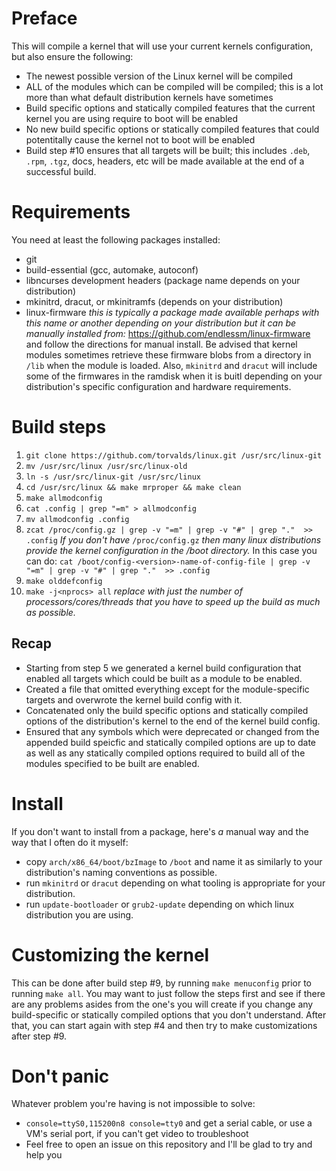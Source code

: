 # Preface
This will compile a kernel that will use your current kernels configuration, but also ensure the following: 
- The newest possible version of the Linux kernel will be compiled
- ALL of the modules which can be compiled will be compiled; this is a lot more than what default distribution kernels have sometimes 
- Build specific options and statically compiled features that the current kernel you are using require to boot will be enabled 
- No new build specific options or statically compiled features that could potentitally cause the kernel not to boot will be enabled 
- Build step #10 ensures that all targets will be built; this includes `.deb`, `.rpm`, `.tgz`, docs, headers, etc will be made available at the end of a successful build.

# Requirements
You need at least the following packages installed: 
- git 
- build-essential (gcc, automake, autoconf) 
- libncurses development headers (package name depends on your distribution) 
- mkinitrd, dracut, or mkinitramfs (depends on your distribution)
- linux-firmware *this is typically a package made available perhaps with this name or another depending on your distribution but it can be manually installed from:* https://github.com/endlessm/linux-firmware and follow the directions for manual install. Be advised that kernel modules sometimes retrieve these firmware blobs from a directory in `/lib` when the module is loaded. Also, `mkinitrd` and `dracut` will include some of the firmwares in the ramdisk when it is buitl depending on your distribution's specific configuration and hardware requirements.

# Build steps
1. `git clone https://github.com/torvalds/linux.git /usr/src/linux-git`
2. `mv /usr/src/linux /usr/src/linux-old`
3. `ln -s /usr/src/linux-git /usr/src/linux`
4. `cd /usr/src/linux && make mrproper && make clean`
5. `make allmodconfig`
6. `cat .config | grep "=m" > allmodconfig`
7. `mv allmodconfig .config`
8. `zcat /proc/config.gz | grep -v "=m" | grep -v "#" | grep "."  >> .config` *If you don't have* `/proc/config.gz` *then many linux distributions provide the kernel configuration in the /boot directory.* In this case you can do: 
`cat /boot/config-<version>-name-of-config-file | grep -v "=m" | grep -v "#" | grep "."  >> .config`
9. `make olddefconfig`
10. `make -j<nprocs> all` *replace <nprocs> with just the number of processors/cores/threads that you have to speed up the build as much as possible.*


## Recap
- Starting from step 5 we generated a kernel build configuration that enabled all targets which could be built as a module to be enabled.
- Created a file that omitted everything except for the module-specific targets and overwrote the kernel build config with it.
- Concatenated only the build specific options and statically compiled options of the distribution's kernel to the end of the kernel build config.
- Ensured that any symbols which were deprecated or changed from the appended build speicfic and statically compiled options are up to date as well as any statically compiled options required to build all of the modules specified to be built are enabled. 
  
# Install
If you don't want to install from a package, here's *a* manual way and the way that I often do it myself:
- copy `arch/x86_64/boot/bzImage` to `/boot` and name it as similarly to your distribution's naming conventions as possible.
- run `mkinitrd` or `dracut` depending on what tooling is appropriate for your distribution.
- run `update-bootloader` or `grub2-update` depending on which linux distribution you are using.

# Customizing the kernel
This can be done after build step #9, by running `make menuconfig` prior to running `make all`. You may want to just follow the steps first and see if there are any problems asides from the one's you will create if you change any build-specific or statically compiled options that you don't understand. After that, you can start again with step #4 and then try to make customizations after step #9.

# Don't panic 
Whatever problem you're having is not impossible to solve: 
- `console=ttyS0,115200n8 console=tty0` and get a serial cable, or use a VM's serial port, if you can't get video to troubleshoot
- Feel free to open an issue on this repository and I'll be glad to try and help you
